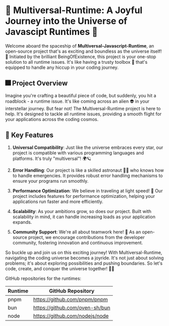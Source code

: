 # 🌟 Multiversal-Runtime: A Joyful Journey into the Universe of Javascipt Runtimes 🚀

Welcome aboard the spaceship of **Multiversal-Javascript-Runtime**, an open-source project that's as exciting and boundless as the universe itself! 🌌 Initiated by the brilliant BeingOfExistence, this project is your one-stop solution to all runtime issues. It's like having a trusty toolbox 🧰 that's equipped to handle any hiccup in your coding journey.

## 🎆 Project Overview

Imagine you're crafting a beautiful piece of code, but suddenly, you hit a roadblock - a runtime issue. It's like coming across an alien 👽 in your interstellar journey. But fear not! The Multiversal-Runtime project is here to help. It's designed to tackle all runtime issues, providing a smooth flight for your applications across the coding cosmos.

## 🚀 Key Features

1. **Universal Compatibility**: Just like the universe embraces every star, our project is compatible with various programming languages and platforms. It's truly "multiversal"! 🌍🪐

2. **Error Handling**: Our project is like a skilled astronaut 👩‍🚀 who knows how to handle emergencies. It provides robust error handling mechanisms to ensure your programs run smoothly.

3. **Performance Optimization**: We believe in traveling at light speed! 💫 Our project includes features for performance optimization, helping your applications run faster and more efficiently.

4. **Scalability**: As your ambitions grow, so does our project. Built with scalability in mind, it can handle increasing loads as your application expands.

5. **Community Support**: We're all about teamwork here! 👫 As an open-source project, we encourage contributions from the developer community, fostering innovation and continuous improvement.

So buckle up and join us on this exciting journey! With Multiversal-Runtime, navigating the coding universe becomes a joyride. It's not just about solving problems; it's about exploring possibilities and pushing boundaries. So let's code, create, and conquer the universe together! 🎉🚀

GitHub repositories for the runtimes:

| Runtime | GitHub Repository |
| --- | --- |
| pnpm | https://github.com/pnpm/pnpm |
| bun | https://github.com/oven-sh/bun |
| node | https://github.com/nodejs/node |
